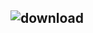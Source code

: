 ###

## ![download](https://github.com/user-attachments/assets/49512f87-c0b3-4ab9-a6c7-18e7b559d73c) #
